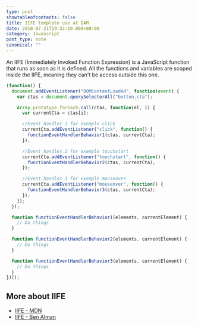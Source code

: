 ```yaml
---
type: post
showtableofcontents: false
title: IIFE template use at DAM
date: 2018-07-21T19:32:19.000+00:00
category: Javascript
post_type: note
canonical: ""
---
```


An IIFE (Immediately Invoked Function Expression) is a JavaScript function that runs as soon as it is defined. All the functions and variables are scoped inside the IIFE, meaning they can't be access outside this one.

```js
(function() {
  document.addEventListener("DOMContentLoaded", function(event) {
    var ctas = document.querySelectorAll("button.cta");

    Array.prototype.forEach.call(ctas, function(el, i) {
      var currentCta = ctas[i];

      //Event handler 1 for exemple click
      currentCta.addEventListener("click", function() {
        functionEventHandlerBehavior1(ctas, currentCta);
      });

      //Event handler 2 for exemple touchstart
      currentCta.addEventListener("touchstart", function() {
        functionEventHandlerBehavior2(ctas, currentCta);
      });

      //Event handler 3 for exemple mouseover
      currentCta.addEventListener("mouseover", function() {
        functionEventHandlerBehavior3(ctas, currentCta);
      });
    });
  });

  function functionEventHandlerBehavior1(elements, currentElement) {
    // Do things
  }

  function functionEventHandlerBehavior2(elements, currentElement) {
    // Do things
  }

  function functionEventHandlerBehavior3(elements, currentElement) {
    // Do things
  }
})();
```

## More about IIFE

- [IIFE - MDN](https://developer.mozilla.org/en-US/docs/Glossary/IIFE)
- [IIFE - Ben Alman](http://benalman.com/news/2010/11/immediately-invoked-function-expression/)
